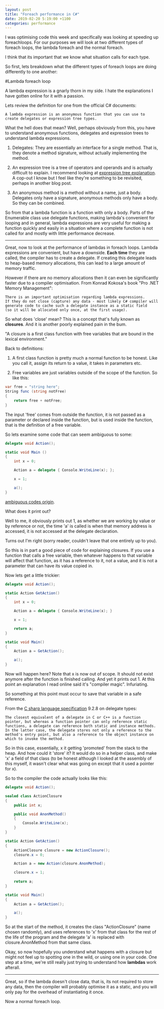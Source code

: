 ```yaml
---
layout: post
title: "Foreach performance in C#"
date: 2019-02-20 5:19:00 +1100
categories: performance
---
```


I was optimising code this week and specifically was looking at speeding up foreachloops. For our purposes we will look at two different types of foreach loops, the lambda foreach and the normal foreach.

I think that its important that we know what situation calls for each type.

So first, lets breakdown what the different types of foreach loops are doing differently to one another:

#Lambda foreach loop

A lambda expression is a gnarly thorn in my side. I hate the explanations I have gotten online for it with a passion.

Lets review the definition for one from the official C# documents:

```
A lambda expression is an anonymous function that you can use to create delegates or expression tree types.
```

What the hell does that mean? Well, perhaps obviously from this, you have to understand anonymous functions, delegates and expression trees to understand lambda expressions.

1. Delegates: They are essentially an interface for a single method. That is, they denote a method signature, without actually implementing the method. 

2. An expression tree is a tree of operators and operands and is actually difficult to explain. I recommend looking at [expression tree explanation](http://www.geeksforgeeks.org/expression-tree/). A cop-out I know but I feel like they're something to be revisited, perhaps in another blog post.

3. An anonymous method is a method without a name, just a body. Delegates only have a signature, anonymous methods only have a body. So they can be combined.

So from that a lambda function is a function with only a body. Parts of the Enumerable class use delegate functions, making lambda's convenient for looping and in general, lambda expressions are very useful for making a function quickly and easily in a situation where a complete function is not called for and mostly with little performance decrease.

---

Great, now to look at the performance of lambdas in foreach loops. Lambda expressions are convenient, but have a downside. **Each time** they are called, the compiler has to create a delegate. If creating this delegate leads to heap-based memory allocations, this can lead to a large amount of memory traffic.

However if there are no memory allocations then it can even be significantly faster due to a compiler optimisation. From Konrad Kokosa's book "Pro .NET Memory Management":

```
There is an important optimisation regarding lambda expressions.
If they do not close (capture) any data - most likely C# compiler will generate code to cache such a delegate instance as a static field
(so it will be allocated only once, at the first usage).
```

So what does 'close' mean? This is a concept that's fully known as **closures**. And it is another poorly explained pain in the bum. 

"A closure is a first class function with free variables that are bound in the lexical environment."

Back to definitions:

1. A first class function is pretty much a normal function to be honest. Like you call it, assign its return to a value, it takes in parameters etc.

2. Free variables are just variables outside of the scope of the function. So like this:

```cs
var free = "string here";
String func (string notFree)
{
	return free + notFree;
}
```

The input 'free' comes from outside the function, it is not passed as a parameter or declared inside the function, but is used inside the function, that is the definition of a free variable.

So lets examine some code that can seem ambiguous to some:

```cs
delegate void Action();

static void Main ()
{
	int x = 0;

	Action a = delegate { Console.WriteLine(x); };

	x = 1;

	a();
}
```
[ambiguous codes origin](https://web.archive/org/web/20150707082707/http://diditwith.net/PermaLink,guid,235646ae-3476-4893-899d-105e4d48c25b.aspx). 


What does it print out?

Well to me, it obviously prints out 1, as whether we are working by value or by reference or not, the time 'a' is called is when that memory address is accessed, it is not accessed at the delegate declaration.

Turns out I'm right (sorry reader, couldn't leave that one entirely up to you).

So this is in part a good piece of code for explaining closures. If you use a function that calls a free variable, then whatever happens to that variable will affect that function, as it has a reference to it, not a value, and it is not a parameter that can have its value copied in.

Now lets get a little trickier:

```cs
delegate void Action();

static Action GetAction()
{
	int x = 0;

	Action a = delegate { Console.WriteLine(x); }

	x = 1;

	return a;
}

static void Main()
{
	Action a = GetAction();

	a();
}
```

Now will happen here? Note that x is now out of scope. It should not exist anymore after the function is finished calling. And yet it prints out 1. At this point an explanation I read online said it's "compiler magic". Infuriating.

So something at this point must occur to save that variable in a safe reference.

From the [C sharp language specification](https://www.ecma-international.org/publications/files/ECMA-ST/ECMA-334.pdf) 9.2.8 on delegate types:

```
The closest equivalent of a delegate in C or C++ is a function pointer, but whereas a function pointer can only reference static functions, a delegate can reference both static and instance methods. In the latter case, the delegate stores not only a reference to the method's entry point, but also a reference to the object instance on which to invoke the method.
```

So in this case, essentially, x it getting 'promoted' from the stack to the heap. And how could it 'store' it? It would do so in a helper class, and make 'x' a field of that class (to be honest although I looked at the assembly of this myself, it wasn't clear what was going on except that it used a pointer for x).

So to the compiler the code actually looks like this:

```cs
delegate void Action();

sealed class ActionClosure
{
	public int x;

	public void AnonMethod()
	{
		Console.WriteLine(x);
	}
}

static Action GetAction()
{
	ActionClosure closure = new ActionClosure();
	closure.x = 0;

	Action a = new Action(closure.AnonMethod);

	closure.x = 1;
	
	return a;
}

static void Main()
{
	Action a = GetAction();

	a();
}
```

So at the start of the method, it creates the class "ActionClosure" (name chosen randomly), and uses references to 'x' from that class for the rest of the life of the program and the delegate 'a' is replaced with closure.AnonMethod from that same class.

Okay, so now hopefully you understand what happens with a closure but might not feel up to spotting one in the wild, or using one in your code. One step at a time, we're still really just trying to understand how **lambdas** work afterall.

---

Great, so if the lambda doesn't close data, that is, its not required to store any data, then the compiler will probably optimise it as a static, and you will only pay for the overhead of instantiating it once.

Now a normal foreach loop.
